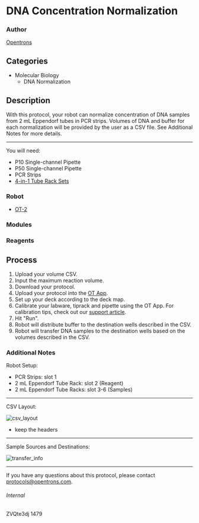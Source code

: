 # DNA Concentration Normalization

### Author
[Opentrons](http://www.opentrons.com/)

## Categories
* Molecular Biology
    * DNA Normalization

## Description
With this protocol, your robot can normalize concentration of DNA samples from 2 mL Eppendorf tubes in PCR strips. Volumes of DNA and buffer for each normalization will be provided by the user as a CSV file. See Additional Notes for more details.

---

You will need:
* P10 Single-channel Pipette
* P50 Single-channel Pipette
* PCR Strips
* [4-in-1 Tube Rack Sets](https://shop.opentrons.com/collections/opentrons-tips/products/tube-rack-set-1)

### Robot
* [OT-2](https://opentrons.com/ot-2)

### Modules

### Reagents

## Process
1. Upload your volume CSV.
2. Input the maximum reaction volume.
3. Download your protocol.
4. Upload your protocol into the [OT App](https://opentrons.com/ot-app).
5. Set up your deck according to the deck map.
6. Calibrate your labware, tiprack and pipette using the OT App. For calibration tips, check out our [support article](https://support.opentrons.com/ot-2/getting-started-software-setup/deck-calibration).
7. Hit "Run".
8. Robot will distribute buffer to the destination wells described in the CSV.
9. Robot will transfer DNA samples to the destination wells based on the volumes described in the CSV.


### Additional Notes
Robot Setup:
* PCR Strips: slot 1
* 2 mL Eppendorf Tube Rack: slot 2 (Reagent)
* 2 mL Eppendorf Tube Racks: slot 3-6 (Samples)

---

CSV Layout:

![csv_layout](https://s3.amazonaws.com/opentrons-protocol-library-website/1479-chinese-university-of-hong-kong/csv_layout.png)

* keep the headers

---

Sample Sources and Destinations:

![transfer_info](https://s3.amazonaws.com/opentrons-protocol-library-website/1479-chinese-university-of-hong-kong/transfer_location.png)

---

If you have any questions about this protocol, please contact protocols@opentrons.com.

###### Internal
ZVQte3dj
1479
